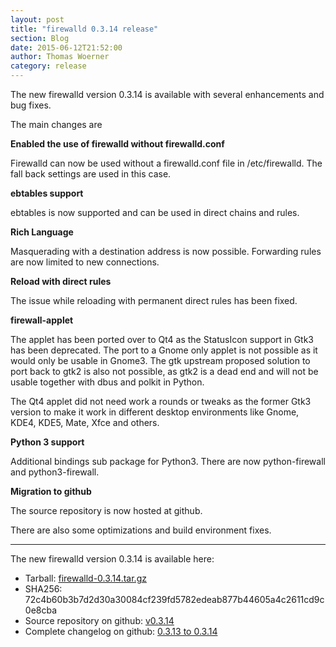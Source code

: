 ```yaml
---
layout: post
title: "firewalld 0.3.14 release"
section: Blog
date: 2015-06-12T21:52:00
author: Thomas Woerner
category: release
---
```


The new firewalld version 0.3.14 is available with several enhancements and bug fixes.

The main changes are

**Enabled the use of firewalld without firewalld.conf**

Firewalld can now be used without a firewalld.conf file in /etc/firewalld. The fall back settings are used in this case.

**ebtables support**

ebtables is now supported and can be used in direct chains and rules.

**Rich Language**

Masquerading with a destination address is now possible. Forwarding rules are now limited to new connections.

**Reload with direct rules**

The issue while reloading with permanent direct rules has been fixed.

**firewall-applet**

The applet has been ported over to Qt4 as the StatusIcon support in Gtk3 has been deprecated. The port to a Gnome only applet is not possible as it would only be usable in Gnome3. The gtk upstream proposed solution to port back to gtk2 is also not possible, as gtk2 is a dead end and will not be usable together with dbus and polkit in Python.

The Qt4 applet did not need work a rounds or tweaks as the former Gtk3 version to make it work in different desktop environments like Gnome, KDE4, KDE5, Mate, Xfce and others.

**Python 3 support**

Additional bindings sub package for Python3. There are now python-firewall and python3-firewall.

**Migration to github**

The source repository is now hosted at github.

There are also some optimizations and build environment fixes.

***

The new firewalld version 0.3.14 is available here:

 * Tarball: [firewalld-0.3.14.tar.gz](https://github.com/t-woerner/firewalld/archive/v0.3.14.tar.gz#/firewalld-0.3.14.tar.gz)
 * SHA256: 72c4b60b3b7d2d30a30084cf239fd5782edeab877b44605a4c2611cd9c0e8cba
 * Source repository on github: [v0.3.14](https://github.com/t-woerner/firewalld/releases/tag/v0.3.14)
 * Complete changelog on github: [0.3.13 to 0.3.14](https://github.com/t-woerner/firewalld/compare/v0.3.13...v0.3.14)

